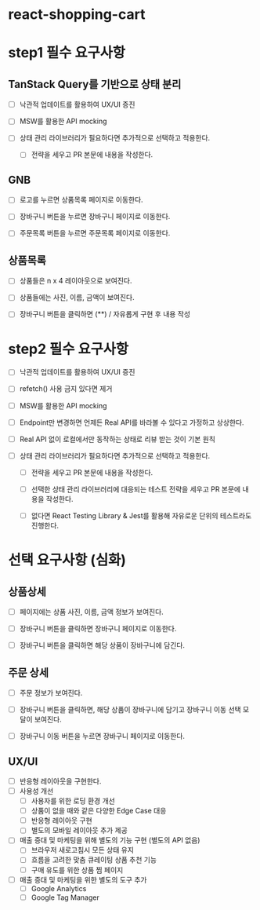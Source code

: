 # react-shopping-cart


# step1 필수 요구사항

##  TanStack Query를 기반으로 상태 분리

- [ ] 낙관적 업데이트를 활용하여 UX/UI 증진

- [ ] MSW를 활용한 API mocking

- [ ] 상태 관리 라이브러리가 필요하다면 추가적으로 선택하고 적용한다.
    - [ ] 전략을 세우고 PR 본문에 내용을 작성한다.

## GNB

- [ ] 로고를 누르면 상품목록 페이지로 이동한다.
- [ ] 장바구니 버튼을 누르면 장바구니 페이지로 이동한다.
- [ ] 주문목록 버튼을 누르면 주문목록 페이지로 이동한다.


## 상품목록

- [ ] 상품들은 n x 4 레이아웃으로 보여진다.
- [ ] 상품들에는 사진, 이름, 금액이 보여진다.
- [ ] 장바구니 버튼을 클릭하면 (**) / 자유롭게 구현 후 내용 작성


# step2 필수 요구사항


- [ ] 낙관적 업데이트를 활용하여 UX/UI 증진
- [ ] refetch() 사용 금지 있다면 제거

- [ ] MSW를 활용한 API mocking
- [ ] Endpoint만 변경하면 언제든 Real API를 바라볼 수 있다고 가정하고 상상한다.
- [ ] Real API 없이 로컬에서만 동작하는 상태로 리뷰 받는 것이 기본 원칙

- [ ] 상태 관리 라이브러리가 필요하다면 추가적으로 선택하고 적용한다.
    - [ ] 전략을 세우고 PR 본문에 내용을 작성한다.
    - [ ] 선택한 상태 관리 라이브러리에 대응되는 테스트 전략을 세우고 PR 본문에 내용을 작성한다.
    - [ ] 없다면 React Testing Library & Jest를 활용해 자유로운 단위의 테스트라도 진행한다.


# 선택 요구사항 (심화)

## 상품상세

- [ ] 페이지에는 상품 사진, 이름, 금액 정보가 보여진다.
- [ ] 장바구니 버튼을 클릭하면 장바구니 페이지로 이동한다.
- [ ] 장바구니 버튼을 클릭하면 해당 상품이 장바구니에 담긴다.


## 주문 상세

- [ ] 주문 정보가 보여진다.
- [ ] 장바구니 버튼을 클릭하면, 해당 상품이 장바구니에 담기고 장바구니 이동 선택 모달이 보여진다.
- [ ] 장바구니 이동 버튼을 누르면 장바구니 페이지로 이동한다.


## UX/UI

- [ ] 반응형 레이아웃을 구현한다.
- [ ] 사용성 개선
    - [ ] 사용자를 위한 로딩 환경 개선
    - [ ] 상품이 없을 때와 같은 다양한 Edge Case 대응
    - [ ] 반응형 레이아웃 구현
    - [ ] 별도의 모바일 레이아웃 추가 제공

- [ ] 매출 증대 및 마케팅을 위해 별도의 기능 구현 (별도의 API 없음)
    - [ ] 브라우저 새로고침시 모든 상태 유지
    - [ ] 흐름을 고려한 맞춤 큐레이팅 상품 추천 기능
    - [ ] 구매 유도를 위한 상품 찜 페이지

- [ ] 매출 증대 및 마케팅을 위한 별도의 도구 추가
    - [ ] Google Analytics
    - [ ] Google Tag Manager
